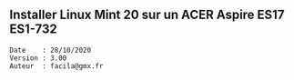 ## Installer Linux Mint 20 sur un ACER Aspire ES17 ES1-732

    Date    : 28/10/2020
    Version : 3.00
    Auteur  : facila@gmx.fr

